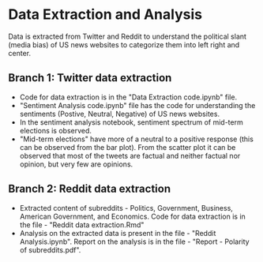 # Data Extraction and Analysis
Data is extracted from Twitter and Reddit to understand the political slant (media bias) of US news websites to categorize them into left right and center.

## Branch 1: Twitter data extraction
- Code for data extraction is in the "Data Extraction code.ipynb" file. 
- "Sentiment Analysis code.ipynb" file has the code for understanding the sentiments (Postive, Neutral, Negative) of US news websites.
- In the sentiment analysis notebook, sentiment spectrum of mid-term elections is observed. 
- "Mid-term elections" have more of a neutral to a positive response (this can be observed from the bar plot). From the scatter plot it can be observed that most of the tweets are factual and neither factual nor opinion, but very few are opinions.

## Branch 2: Reddit data extraction
- Extracted content of subreddits - Politics, Government, Business, American Government, and Economics. Code for data extraction is in the file - "Reddit data extraction.Rmd"
- Analysis on the extracted data is present in the file - "Reddit Analysis.ipynb". Report on the analysis is in the file - "Report - Polarity of subreddits.pdf".
